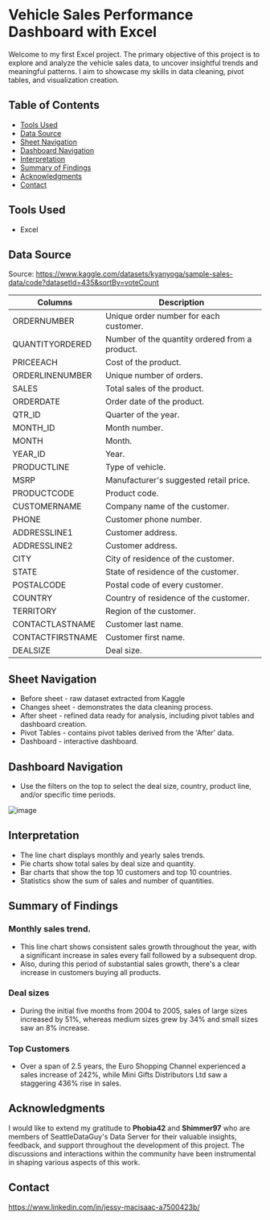 # Vehicle Sales Performance Dashboard with Excel
Welcome to my first Excel project. The primary objective of this project is to explore and analyze the vehicle sales data, to uncover insightful trends and meaningful patterns.
I aim to showcase my skills in data cleaning, pivot tables, and visualization creation.

## Table of Contents
- [Tools Used](#Tools-Used)
- [Data Source](#Data-Source)
- [Sheet Navigation](#Sheet-Navigation)
- [Dashboard Navigation](#Dashboard-Navigation)
- [Interpretation](#Interpretation)
- [Summary of Findings](#Summary-of-Findings)
- [Acknowledgments](#Acknowledgments)
- [Contact](#Contact)

## Tools Used
- Excel 

## Data Source
Source: https://www.kaggle.com/datasets/kyanyoga/sample-sales-data/code?datasetId=435&sortBy=voteCount

| Columns | Description |
| --- | --- |
| ORDERNUMBER	| Unique order number for each customer. |
| QUANTITYORDERED	|  Number of the quantity ordered from a product. | 
| PRICEEACH	| Cost of the product. |
| ORDERLINENUMBER	| Unique number of orders. |
| SALES	| Total sales of the product. | 
| ORDERDATE	|  Order date of the product. | 
| QTR_ID	| Quarter of the year. |
| MONTH_ID	| Month number. |
| MONTH	| Month. |
| YEAR_ID	| Year. |
| PRODUCTLINE	| Type of vehicle. |
| MSRP	| Manufacturer's suggested retail price. |
| PRODUCTCODE	| Product code. |
| CUSTOMERNAME	|  Company name of the customer. | 
| PHONE	| Customer phone number. |
| ADDRESSLINE1	| Customer address. |
| ADDRESSLINE2	| Customer address. |
| CITY	|  City of residence of the customer. | 
| STATE	| State of residence of the customer. | 
| POSTALCODE	| Postal code of every customer. | 
| COUNTRY	|  Country of residence of the customer. | 
| TERRITORY	| Region of the customer. |
| CONTACTLASTNAME	|  Customer last name. | 
| CONTACTFIRSTNAME	|  Customer first name. | 
| DEALSIZE | Deal size. |

## Sheet Navigation
- Before sheet - raw dataset extracted from Kaggle
- Changes sheet - demonstrates the data cleaning process.
- After sheet - refined data ready for analysis, including pivot tables and dashboard creation.
- Pivot Tables - contains pivot tables derived from the 'After' data.
- Dashboard - interactive dashboard.

## Dashboard Navigation
- Use the filters on the top to select the deal size, country, product line, and/or specific time periods.

![image](https://github.com/Jessymac96/Data-analyst-projects-by-Jessy-MacIsaac/assets/139941688/42f509bf-c0a3-41a2-b60c-80d025ead27e)

## Interpretation
- The line chart displays monthly and yearly sales trends.
- Pie charts show total sales by deal size and quantity.
- Bar charts that show the top 10 customers and top 10 countries.
- Statistics show the sum of sales and number of quantities.

## Summary of Findings
### Monthly sales trend.
- This line chart shows consistent sales growth throughout the year, with a significant increase in sales every fall followed by a subsequent drop.
- Also, during this period of substantial sales growth, there's a clear increase in customers buying all products.

### Deal sizes
- During the initial five months from 2004 to 2005, sales of large sizes increased by 51%, whereas medium sizes grew by 34% and small sizes saw an 8% increase.

### Top Customers
- Over a span of 2.5 years, the Euro Shopping Channel experienced a sales increase of 242%, while Mini Gifts Distributors Ltd saw a staggering 436% rise in sales.

## Acknowledgments
I would like to extend my gratitude to **Phobia42** and **Shimmer97** who are members of SeattleDataGuy's Data Server for their valuable insights, feedback, and support throughout the development of this project. The discussions and interactions within the community have been instrumental in shaping various aspects of this work.

## Contact
https://www.linkedin.com/in/jessy-macisaac-a7500423b/
